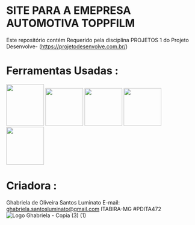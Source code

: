 # SITE PARA A EMEPRESA AUTOMOTIVA TOPPFILM
Este repositório contém  Requerido pela disciplina PROJETOS 1 do Projeto Desenvolve- (https://projetodesenvolve.com.br/) 

# Ferramentas Usadas :
 <img src="https://cdn.jsdelivr.net/gh/devicons/devicon@latest/icons/python/python-original-wordmark.svg" height=110 width=100 /> <img src="https://cdn.jsdelivr.net/gh/devicons/devicon@latest/icons/streamlit/streamlit-plain-wordmark.svg" height=100 width=100 /> 
 <img src="https://cdn.jsdelivr.net/gh/devicons/devicon@latest/icons/pandas/pandas-original-wordmark.svg" height=100 width=100/>  <img src="https://cdn.jsdelivr.net/gh/devicons/devicon@latest/icons/plotly/plotly-original-wordmark.svg" height=100 width=100/> <img src="https://cdn.jsdelivr.net/gh/devicons/devicon@latest/icons/anaconda/anaconda-original-wordmark.svg" height=100 width=100/>  
# Criadora :

Ghabriela de Oliveira Santos Luminato
E-mail: ghabriela.santosluminato@gmail.com</a>
ITABIRA-MG</a>
#PDITA472
![Logo Ghabriela - Copia (3) (1)](https://github.com/Ghabriela-Luminato/Dashbaord-Tecnologia-Medica-/assets/153844509/7a911300-8937-4c88-9a44-ca5a31fd434d)

